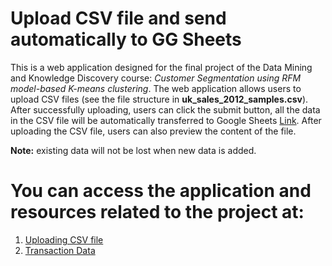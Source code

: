 # Upload CSV file and send automatically to GG Sheets

This is a web application designed for the final project of the Data Mining and Knowledge Discovery course: *Customer Segmentation using RFM model-based K-means clustering*.
The web application allows users to upload CSV files (see the file structure in **uk_sales_2012_samples.csv**). After successfully uploading, users can click the submit button, all the data in the CSV file will be automatically transferred to Google Sheets [Link](https://docs.google.com/spreadsheets/d/1swvLce5SGDxrZqsb-xFgevDgPQkFq-CHpSi2wYor-6o/edit?usp=sharing). After uploading the CSV file, users can also preview the content of the file. 

**Note:** existing data will not be lost when new data is added.

# You can access the application and resources related to the project at:
1. [Uploading CSV file](https://demo2425-upload-transactions-csv.streamlit.app/)
2. [Transaction Data](https://docs.google.com/spreadsheets/d/1swvLce5SGDxrZqsb-xFgevDgPQkFq-CHpSi2wYor-6o/edit?usp=sharing)